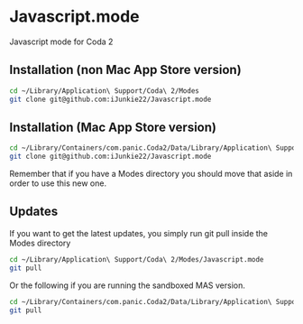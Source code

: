 Javascript.mode
===============

Javascript mode for Coda 2

## Installation (non Mac App Store version)
```bash
cd ~/Library/Application\ Support/Coda\ 2/Modes
git clone git@github.com:iJunkie22/Javascript.mode
```    
## Installation (Mac App Store version)

```bash
cd ~/Library/Containers/com.panic.Coda2/Data/Library/Application\ Support/Coda\ 2/Modes
git clone git@github.com:iJunkie22/Javascript.mode
```
    
Remember that if you have a Modes directory you should move that aside in order to use
this new one.

## Updates

If you want to get the latest updates, you simply run git pull inside the Modes directory
```bash
cd ~/Library/Application\ Support/Coda\ 2/Modes/Javascript.mode
git pull
```

Or the following if you are running the sandboxed MAS version.
```bash
cd ~/Library/Containers/com.panic.Coda2/Data/Library/Application\ Support/Coda\ 2/Modes/Javascript.mode
git pull
```
